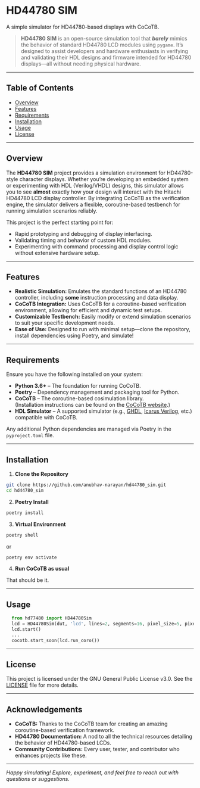 # HD44780 SIM

A simple simulator for HD44780-based displays with CoCoTB.

> **HD44780 SIM** is an open-source simulation tool that _**barely**_ mimics the behavior of standard HD44780 LCD modules using `pygame`. It’s designed to assist developers and hardware enthusiasts in verifying and validating their HDL designs and firmware intended for HD44780 displays—all without needing physical hardware.

---

## Table of Contents

- [Overview](#overview)
- [Features](#features)
- [Requirements](#requirements)
- [Installation](#installation)
- [Usage](#usage)
- [License](#license)

---

## Overview

The **HD44780 SIM** project provides a simulation environment for HD44780-style character displays. Whether you’re developing an embedded system or experimenting with HDL (Verilog/VHDL) designs, this simulator allows you to see **almost** exactly how your design will interact with the Hitachi HD44780 LCD display controller. By integrating CoCoTB as the verification engine, the simulator delivers a flexible, coroutine-based testbench for running simulation scenarios reliably.

This project is the perfect starting point for:
- Rapid prototyping and debugging of display interfacing.
- Validating timing and behavior of custom HDL modules.
- Experimenting with command processing and display control logic without extensive hardware setup.

---

## Features

- **Realistic Simulation:** Emulates the standard functions of an HD44780 controller, including **some** instruction processing and data display.
- **CoCoTB Integration:** Uses CoCoTB for a coroutine-based verification environment, allowing for efficient and dynamic test setups.
- **Customizable Testbench:** Easily modify or extend simulation scenarios to suit your specific development needs.
- **Ease of Use:** Designed to run with minimal setup—clone the repository, install dependencies using Poetry, and simulate!

---

## Requirements

Ensure you have the following installed on your system:

- **Python 3.6+** – The foundation for running CoCoTB.
- **Poetry** – Dependency management and packaging tool for Python.
- **CoCoTB** – The coroutine-based cosimulation library.  
  (Installation instructions can be found on the [CoCoTB website](https://cocotb.org/).)
- **HDL Simulator** – A supported simulator (e.g., [GHDL](https://ghdl.github.io/), [Icarus Verilog](http://iverilog.icarus.com/), etc.) compatible with CoCoTB.

Any additional Python dependencies are managed via Poetry in the `pyproject.toml` file.

---

## Installation

1. **Clone the Repository**

  ```bash
  git clone https://github.com/anubhav-narayan/hd44780_sim.git
  cd hd44780_sim
  ```

2. **Poetry Install**

  ```bash
  poetry install
  ```

3. **Virtual Environment**

  ```bash
  poetry shell
  ```
  or
  ```bash
  poetry env activate
  ```

4. **Run CoCoTB as usual**

  That should be it.

---

## Usage

```python
  from hd77480 import HD44780Sim
  lcd = HD44780Sim(dut, 'lcd', lines=2, segments=16, pixel_size=5, pixel_border=0.15, line_margin=10)
  lcd.start()
  ...
  cocotb.start_soon(lcd.run_coro())
```

---

## License

This project is licensed under the GNU General Public License v3.0. See the [LICENSE](LICENSE.md) file for more details.

---

## Acknowledgements

- **CoCoTB:** Thanks to the CoCoTB team for creating an amazing coroutine-based verification framework.
- **HD44780 Documentation:** A nod to all the technical resources detailing the behavior of HD44780-based LCDs.
- **Community Contributions:** Every user, tester, and contributor who enhances projects like these.

---

*Happy simulating! Explore, experiment, and feel free to reach out with questions or suggestions.*

